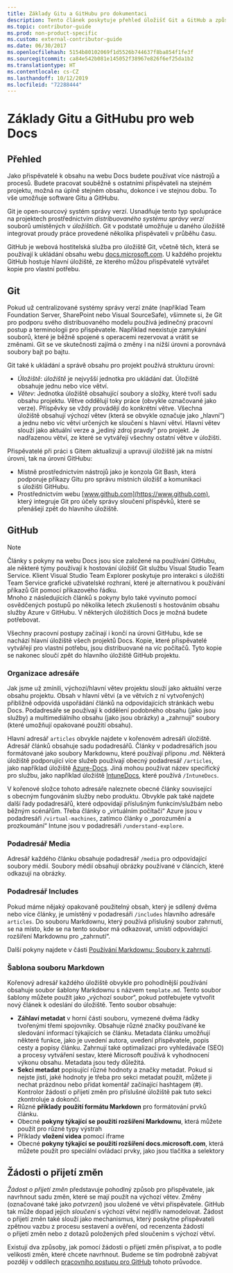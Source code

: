 ```yaml
---
title: Základy Gitu a GitHubu pro dokumentaci
description: Tento článek poskytuje přehled úložišť Git a GitHub a způsob uspořádání obsahu a konvence vytváření názvů pro web docs.microsoft.com.
ms.topic: contributor-guide
ms.prod: non-product-specific
ms.custom: external-contributor-guide
ms.date: 06/30/2017
ms.openlocfilehash: 5154b80102069f1d5526b744637f8ba854f1fe3f
ms.sourcegitcommit: ca84e542b081e145052f38967e826f6ef25da1b2
ms.translationtype: HT
ms.contentlocale: cs-CZ
ms.lasthandoff: 10/12/2019
ms.locfileid: "72288444"
---
```

# <a name="git-and-github-essentials-for-docs"></a>Základy Gitu a GitHubu pro web Docs

## <a name="overview"></a>Přehled

Jako přispěvatelé k obsahu na webu Docs budete používat více nástrojů a procesů. Budete pracovat souběžně s ostatními přispěvateli na stejném projektu, možná na úplně stejném obsahu, dokonce i ve stejnou dobu. To vše umožňuje software Gitu a GitHubu.

Git je open-sourcový systém správy verzí. Usnadňuje tento typ spolupráce na projektech prostřednictvím *distribuovaného systému správy verzí* souborů umístěných v *úložištích*. Git v podstatě umožňuje u daného úložiště integrovat proudy práce provedené několika přispěvateli v průběhu času.

GitHub je webová hostitelská služba pro úložiště Git, včetně těch, která se používají k ukládání obsahu webu [docs.microsoft.com](https://docs.microsoft.com). U každého projektu GitHub hostuje hlavní úložiště, ze kterého můžou přispěvatelé vytvářet kopie pro vlastní potřebu.

## <a name="git"></a>Git

Pokud už centralizované systémy správy verzí znáte (například Team Foundation Server, SharePoint nebo Visual SourceSafe), všimnete si, že Git pro podporu svého distribuovaného modelu používá jedinečný pracovní postup a terminologii pro přispěvatele. Například neexistuje zamykání souborů, které je běžně spojené s operacemi rezervovat a vrátit se změnami. Git se ve skutečnosti zajímá o změny i na nižší úrovni a porovnává soubory bajt po bajtu.

Git také k ukládání a správě obsahu pro projekt používá strukturu úrovní:

- *Úložiště*: *úložiště* je nejvyšší jednotka pro ukládání dat. Úložiště obsahuje jednu nebo více větví.
- *Větev*: Jednotka úložiště obsahující soubory a složky, které tvoří sadu obsahu projektu. Větve oddělují toky práce (obvykle označované jako verze). Příspěvky se vždy provádějí do konkrétní větve. Všechna úložiště obsahují výchozí větev (která se obvykle označuje jako „hlavní“) a jednu nebo víc větví určených ke sloučení s hlavní větví. Hlavní větev slouží jako aktuální verze a „jediný zdroj pravdy“ pro projekt. Je nadřazenou větví, ze které se vytvářejí všechny ostatní větve v úložišti.

Přispěvatelé při práci s Gitem aktualizují a upravují úložiště jak na místní úrovni, tak na úrovni GitHubu:

- Místně prostřednictvím nástrojů jako je konzola Git Bash, která podporuje příkazy Gitu pro správu místních úložišť a komunikaci s úložišti GitHubu.
- Prostřednictvím webu [www.github.com](https://www.github.com), který integruje Git pro účely správy sloučení příspěvků, které se přenášejí zpět do hlavního úložiště.

## <a name="github"></a>GitHub

> [!NOTE]
> Články s pokyny na webu Docs jsou sice založené na používání GitHubu, ale některé týmy používají k hostování úložišť Git službu Visual Studio Team Service. Klient Visual Studio Team Explorer poskytuje pro interakci s úložišti Team Service grafické uživatelské rozhraní, které je alternativou k používání příkazů Git pomocí příkazového řádku.
> </br>
> Mnoho z následujících článků s pokyny bylo také vyvinuto pomocí osvědčených postupů po několika letech zkušeností s hostováním obsahu služby Azure v GitHubu. V některých úložištích Docs je možná budete potřebovat.

Všechny pracovní postupy začínají i končí na úrovni GitHubu, kde se nachází hlavní úložiště všech projektů Docs. Kopie, které přispěvatelé vytvářejí pro vlastní potřebu, jsou distribuované na víc počítačů. Tyto kopie se nakonec sloučí zpět do hlavního úložiště GitHub projektu.

### <a name="directory-organization"></a>Organizace adresáře

Jak jsme už zmínili, výchozí/hlavní větev projektu slouží jako aktuální verze obsahu projektu. Obsah v hlavní větvi (a ve větvích z ní vytvořených) přibližně odpovídá uspořádání článků na odpovídajících stránkách webu Docs. Podadresáře se používají k oddělení podobného obsahu (jako jsou služby) a multimediálního obsahu (jako jsou obrázky) a „zahrnují“ soubory (které umožňují opakované použití obsahu).

Hlavní adresář `articles` obvykle najdete v kořenovém adresáři úložiště. Adresář článků obsahuje sadu podadresářů. Články v podadresářích jsou formátované jako soubory Markdownu, které používají příponu *.md*. Některá úložiště podporující více služeb používají obecný podadresář `/articles`, jako například úložiště [Azure-Docs](https://github.com/MicrosoftDocs/Azure-Docs). Jiná mohou používat název specifický pro službu, jako například úložiště [IntuneDocs](https://github.com/MicrosoftDocs/IntuneDocs), které používá `/IntuneDocs`.

V kořenové složce tohoto adresáře naleznete obecné články související s obecným fungováním služby nebo produktu. Obvykle pak také najdete další řady podadresářů, které odpovídají příslušným funkcím/službám nebo běžným scénářům. Třeba články o „virtuálním počítači“ Azure jsou v podadresáři `/virtual-machines`, zatímco články o „porozumění a prozkoumání“ Intune jsou v podadresáři `/understand-explore`.

### <a name="media-subdirectory"></a>Podadresář Media

Adresář každého článku obsahuje podadresář `/media` pro odpovídající soubory médií. Soubory médií obsahují obrázky používané v článcích, které odkazují na obrázky.

### <a name="includes-subdirectory"></a>Podadresář Includes

Pokud máme nějaký opakovaně použitelný obsah, který je sdílený dvěma nebo více články, je umístěný v podadresáři `/includes` hlavního adresáře `articles`. Do souboru Markdownu, který používá příslušný soubor zahrnutí, se na místo, kde se na tento soubor má odkazovat, umístí odpovídající rozšíření Markdownu pro „zahrnutí“.

Další pokyny najdete v části [Používání Markdownu: Soubory k zahrnutí](how-to-write-use-markdown.md#include-files).

### <a name="markdown-file-template"></a>Šablona souboru Markdown

Kořenový adresář každého úložiště obvykle pro pohodlnější používání obsahuje soubor šablony Markdownu s názvem `template.md`. Tento soubor šablony můžete použít jako „výchozí soubor“, pokud potřebujete vytvořit nový článek k odeslání do úložiště. Tento soubor obsahuje:

- **Záhlaví metadat** v horní části souboru, vymezené dvěma řádky tvořenými třemi spojovníky. Obsahuje různé značky používané ke sledování informací týkajících se článku. Metadata článku umožňují některé funkce, jako je uvedení autora, uvedení přispěvatele, popis cesty a popisy článku. Zahrnují také optimalizaci pro vyhledávače (SEO) a procesy vytváření sestav, které Microsoft používá k vyhodnocení výkonu obsahu. Metadata jsou tedy důležitá.
- **Sekci metadat** popisující různé hodnoty a značky metadat. Pokud si nejste jistí, jaké hodnoty je třeba pro sekci metadat použít, můžete ji nechat prázdnou nebo přidat komentář začínající hashtagem (#). Kontrolor žádostí o přijetí změn pro příslušné úložiště pak tuto sekci zkontroluje a dokončí.
- Různé **příklady použití formátu Markdown** pro formátování prvků článku.
- Obecné **pokyny týkající se použití rozšíření Markdownu**, která můžete použít pro různé typy výstrah
- Příklady **vložení videa** pomocí iframe
- Obecné **pokyny týkající se použití rozšíření docs.microsoft.com**, která můžete použít pro speciální ovládací prvky, jako jsou tlačítka a selektory

## <a name="pull-requests"></a>Žádosti o přijetí změn

*Žádost o přijetí změn* představuje pohodlný způsob pro přispěvatele, jak navrhnout sadu změn, které se mají použít na výchozí větev. Změny (označované také jako *potvrzení*) jsou uložené ve větvi přispěvatele. GitHub tak může dopad jejich *sloučení* s výchozí větví nejdřív namodelovat. Žádost o přijetí změn také slouží jako mechanismus, který poskytne přispěvateli zpětnou vazbu z procesu sestavení a ověření, od recenzenta žádostí o přijetí změn nebo z dotazů položených před sloučením s výchozí větví.

Existují dva způsoby, jak pomocí žádosti o přijetí změn přispívat, a to podle velikosti změn, které chcete navrhnout. Budeme se tím podrobně zabývat později v oddílech [pracovního postupu pro GitHub](how-to-write-workflows-major.md) tohoto průvodce.

<!---- Reference links for Docs landing pages, associated GitHub repositories, and related Forums matrix. ------------------>
<!---- PLEASE INSERT URLS IN ASCENDING SORT ORDER, AND REMOVE LOCALE SEGMENT FROM URLS (that is, en-us) FOR LOCALIZED FORUMS! -->
<!---- NOTE: these links are saved for future use in another/new article; no longer used above in this article --->
[Visual-Studio-Page]:(https://docs.microsoft.com/en-us/visualstudio/index)
[Visual-Studio-Repo-Internal]:(https://github.com/Microsoft/vsdocs)
[Visual-Studio-Repo-External]:(https://github.com/Microsoft/visualstudio-docs)
[Visual-Studio-SO]: (https://stackoverflow.com/search?q=Visual+Studio+2017)
[Dotnet-Page]: https://docs.microsoft.com/dotnet
[Dotnet-Core-Page]: https://docs.microsoft.com/dotnet/articles/welcome
[Dotnet-Core-Repo]: https://github.com/dotnet/docs
[EM-ATA-Land]: https://docs.microsoft.com/advanced-threat-analytics/
[EM-ATA-Repo]: https://github.com/Microsoft/ATADocs
[EM-AzureAD-Land]: https://docs.microsoft.com/active-directory/
[EM-AzureAD-Repo]: https://github.com/Azure/azure-content/tree/master/articles/active-directory/
[EM-AzureRMS-Land]: https://docs.microsoft.com/rights-management/
[EM-AzureRMS-Repo]: https://github.com/Microsoft/Azure-RMSDocs
[EM-Intune-Land]: https://docs.microsoft.com/intune/
[EM-Intune-Repo]: https://github.com/microsoft/intuneDocs
[EM-Land-Page]: https://docs.microsoft.com/enterprise-mobility/
[EM-Land-Repo]: https://github.com/Microsoft/EMDocs/
[EM-MFA-Land]: https://docs.microsoft.com/multi-factor-authentication/
[EM-MFA-Repo]: https://github.com/Azure/azure-content/tree/master/articles/multi-factor-authentication
[EM-MIM-Land]: https://docs.microsoft.com/microsoft-identity-manager/
[EM-MIM-Repo]: https://github.com/Microsoft/MIMDocs
[EM-RemoteApp-Land]: https://docs.microsoft.com/en-us/remoteapp/
[EM-RemoteApp-Repo]: https://github.com/Azure/azure-content/tree/master/articles/remoteapp
[Forum-MSDN-ATA]: https://social.technet.microsoft.com/Forums/en-US/home?forum=mata
[Forum-MSDN-AzureAD]: https://social.msdn.microsoft.com/Forums/en-US/home?forum=WindowsAzureAD
[Forum-MSDN-AzureRMS]: https://social.technet.microsoft.com/Forums/en-US/home?forum=rmsapps%2Crmscloud&filter=alltypes&sort=lastpostdesc
[Forum-MSDN-EM]: https://social.technet.microsoft.com/Forums/en-US/home?sort=relevancedesc&brandIgnore=True&searchTerm=Enterprise+Mobility
[Forum-MSDN-Intune]: https://social.technet.microsoft.com/Forums/en-us/home?category=microsoftintune
[Forum-MSDN-Main]: https://social.msdn.microsoft.com/Forums/home
[Forum-MSDN-MFA]: https://social.msdn.microsoft.com/Forums/en-US/home?forum=windowsazureactiveauthentication
[Forum-MSDN-MIM]: https://social.technet.microsoft.com/Forums/en-US/home?category=identitymanagement
[Forum-MSDN-RemoteApp]: https://social.technet.microsoft.com/Forums/en-US/home?filter=alltypes&brandIgnore=True&sort=relevancedesc&searchTerm=Azure+Remote+or+RemoteApp
[Forum-SO-AzureAD]: https://stackoverflow.com/questions/tagged/azure-active-directory
[Forum-SO-AzureRMS]: https://stackoverflow.com/questions/tagged/rights-management
[Forum-SO-Dotnet]: https://stackoverflow.com/questions/tagged/.net
[Forum-SO-Dotnet-Core]: https://stackoverflow.com/questions/tagged/.net-core
[Forum-SO-Main]: https://stackoverflow.com/tags
[Forum-SO-Intune]: https://stackoverflow.com/questions/tagged/intune
[Forum-SO-MFA]: https://stackoverflow.com/search?q=%5Bazure%5D+multi-factor
[Forum-SO-MIM]: https://stackoverflow.com/search?q=Microsoft+Identity+Manager
[Forum-SO-RemoteApp]: https://stackoverflow.com/questions/tagged/remoteapp
[Forum-TechNet-Main]: https://social.technet.microsoft.com/Forums/home
[Forum-Yammer-AzureRMS]: https://www.yammer.com/AskIPTeam
[Forum-Yammer-Main]: https://www.yammer.com/

